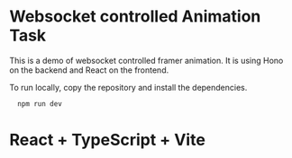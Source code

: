 # Websocket controlled Animation Task

This is a demo of websocket controlled framer animation. It is using Hono on the backend and React on the frontend.

To run locally, copy the repository and install the dependencies.

```js
  npm run dev
```
# React + TypeScript + Vite
